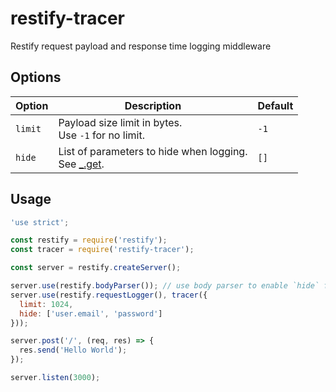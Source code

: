 # restify-tracer
Restify request payload and response time logging middleware


## Options
| Option 	| Description                     | Default |
|---------|---------------------------------|---------|
| `limit`	| Payload size limit in bytes.<br>Use `-1` for no limit. | `-1` |
| `hide`	| List of parameters to hide when logging. <br>See [_.get](https://lodash.com/docs/#get). | `[]` |

## Usage
```javascript
'use strict';

const restify = require('restify');
const tracer = require('restify-tracer');

const server = restify.createServer();

server.use(restify.bodyParser()); // use body parser to enable `hide` feature
server.use(restify.requestLogger(), tracer({
  limit: 1024,
  hide: ['user.email', 'password']
}));

server.post('/', (req, res) => {
  res.send('Hello World');
});

server.listen(3000);
```
